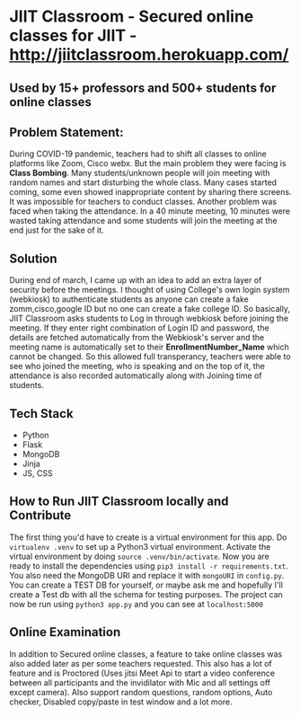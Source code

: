 # JIIT Classroom - Secured online classes for JIIT - http://jiitclassroom.herokuapp.com/
## Used by 15+ professors and 500+ students for online classes 

## Problem Statement:
During COVID-19 pandemic, teachers had to shift all classes to online platforms like Zoom, Cisco webx. But the main problem they were facing is **Class Bombing**. Many students/unknown people will join meeting with random names and start disturbing the whole class. Many cases started coming, some even showed inappropriate content by sharing there screens. It was impossible for teachers to conduct classes. Another problem was faced when taking the attendance. In a 40 minute meeting, 10 minutes were wasted taking attendance and some students will join the meeting at the end just for the sake of it.

## Solution
During end of march, I came up with an idea to add an extra layer of security before the meetings. I thought of using College's own login system (webkiosk) to authenticate students as anyone can create a fake zomm,cisco,google ID but no one can create a fake college ID. So basically, JIIT Classroom asks students to Log in through webkiosk before joining the meeting. If they enter right combination of Login ID and password, the details are fetched automatically from the Webkiosk's server and the meeting name is automatically set to their **EnrollmentNumber_Name** which cannot be changed. So this allowed full transperancy, teachers were able to see who joined the meeting, who is speaking and on the top of it, the attendance is also recorded automatically along with Joining time of students.

## Tech Stack
- Python
- Flask
- MongoDB
- Jinja
- JS, CSS

## How to Run JIIT Classroom locally and Contribute

The first thing you'd have to create is a virtual environment for this app. Do `virtualenv .venv` to set up a Python3 virtual environment.
Activate the virtual environment by doing `source .venv/bin/activate`. Now you are ready to install the dependencies using `pip3 install -r requirements.txt`. You also need the MongoDB URI and replace it with `mongoURI` in `config.py`. You can create a TEST DB for yourself, or maybe ask me and hopefully I'll create a Test db with all the schema for testing purposes.
The project can now be run using `python3 app.py` and you can see at `localhost:5000`

## Online Examination
In addition to Secured online classes, a feature to take online classes was also added later as per some teachers requested. This also has a lot of feature and is Proctored (Uses jitsi Meet Api to start a video conference between all participants and the invidilator with Mic and all settings off except camera). Also support random questions, random options, Auto checker, Disabled copy/paste in test window and a lot more. 
